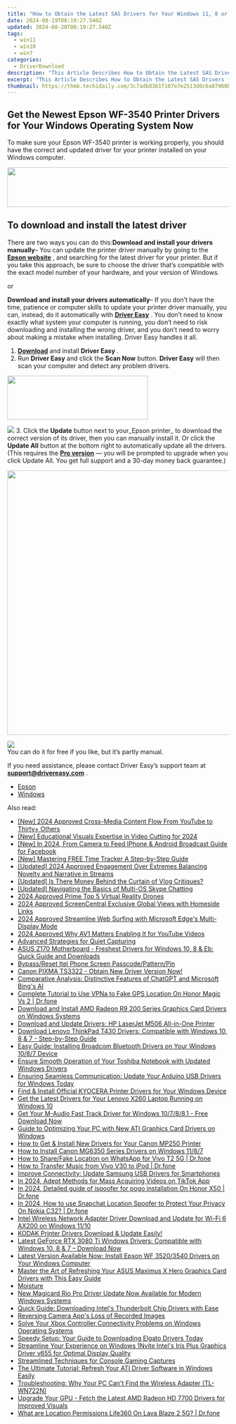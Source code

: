 ```yaml
---
title: "How to Obtain the Latest SAS Drivers for Your Windows 11, 8 or 7 System: Quick Tips"
date: 2024-08-19T08:19:27.540Z
updated: 2024-08-20T08:19:27.540Z
tags:
  - win11
  - win10
  - win7
categories:
  - DriverDownload
description: "This Article Describes How to Obtain the Latest SAS Drivers for Your Windows 11, 8 or 7 System: Quick Tips"
excerpt: "This Article Describes How to Obtain the Latest SAS Drivers for Your Windows 11, 8 or 7 System: Quick Tips"
thumbnail: https://thmb.techidaily.com/3c7adb8361f107e7e2513d0c6a87960b8e0bf54d4d26d72af2668f6ed0487010.jpg
---
```


## Get the Newest Epson WF-3540 Printer Drivers for Your Windows Operating System Now

To make sure your Epson WF-3540 printer is working properly, you should have the correct and updated driver for your printer installed on your Windows computer.

<!-- affiliate ads begin -->
<a href="https://vapordna.pxf.io/c/5597632/1494880/17238" target="_top" id="1494880"><img src="//a.impactradius-go.com/display-ad/17238-1494880" border="0" alt="" width="728" height="90"/></a><img height="0" width="0" src="https://imp.pxf.io/i/5597632/1494880/17238" style="position:absolute;visibility:hidden;" border="0" />
<!-- affiliate ads end -->
## To download and install the latest driver

There are two ways you can do this:**Download and install your drivers manually**– You can update the printer driver manually by going to the **[Epson website](https://epson.com/usa)** , and searching for the latest driver for your printer. But if you take this approach, be sure to choose the driver that’s compatible with the exact model number of your hardware, and your version of Windows.

or

**Download and install your drivers automatically**– If you don’t have the time, patience or computer skills to update your printer driver manually, you can, instead, do it automatically with **[Driver Easy](https://tools.techidaily.com/drivereasy/download/)** . You don’t need to know exactly what system your computer is running, you don’t need to risk downloading and installing the wrong driver, and you don’t need to worry about making a mistake when installing. Driver Easy handles it all.

1. [**Download**](https://tools.techidaily.com/drivereasy/download/) and install **Driver Easy** .
2. Run **Driver Easy** and click the **Scan Now** button. **Driver Easy**  will then scan your computer and detect any problem drivers.  
<!-- affiliate ads begin -->
<a href="https://proteahair.pxf.io/c/5597632/1983634/23621" target="_top" id="1983634"><img src="//a.impactradius-go.com/display-ad/23621-1983634" border="0" alt="" width="320" height="100"/></a><img height="0" width="0" src="https://imp.pxf.io/i/5597632/1983634/23621" style="position:absolute;visibility:hidden;" border="0" />
<!-- affiliate ads end -->
![](https://images.drivereasy.com/wp-content/uploads/2018/10/img_5bd0366bd75a4.jpg)
3. Click the **Update**  button next to your_Epson printer_ to download the correct version of its driver, then you can manually install it. Or click the **Update All**  button at the bottom right to automatically update all the drivers. (This requires the **[Pro version](https://tools.techidaily.com/drivereasy/download/)**  — you will be prompted to upgrade when you click Update All. You get full support and a 30-day money back guarantee.)  
<!-- affiliate ads begin -->
<a href="https://uperfect.sjv.io/c/5597632/1246754/15155" target="_top" id="1246754"><img src="//a.impactradius-go.com/display-ad/15155-1246754" border="0" alt="" width="600" height="600"/></a><img height="0" width="0" src="https://imp.pxf.io/i/5597632/1246754/15155" style="position:absolute;visibility:hidden;" border="0" />
<!-- affiliate ads end -->
![](https://images.drivereasy.com/wp-content/uploads/2018/12/img_5c1a0e338545b.jpg)  
 You can do it for free if you like, but it’s partly manual.

 If you need assistance, please contact Driver Easy’s support team at **[support@drivereasy.com](https://tools.techidaily.com/drivereasy/download/)**  .

* [Epson](https://tools.techidaily.com/drivereasy/download/)
* [Windows](https://tools.techidaily.com/drivereasy/download/)

<ins class="adsbygoogle"
     style="display:block"
     data-ad-format="autorelaxed"
     data-ad-client="ca-pub-7571918770474297"
     data-ad-slot="1223367746"></ins>



<ins class="adsbygoogle"
     style="display:block"
     data-ad-client="ca-pub-7571918770474297"
     data-ad-slot="8358498916"
     data-ad-format="auto"
     data-full-width-responsive="true"></ins>

<span class="atpl-alsoreadstyle">Also read:</span>
<div><ul>
<li><a href="https://facebook-video-share.techidaily.com/new-2024-approved-cross-media-content-flow-from-youtube-to-thirtyplus-others/"><u>[New] 2024 Approved  Cross-Media Content Flow From YouTube to Thirty+ Others</u></a></li>
<li><a href="https://fox-direct.techidaily.com/new-educational-visuals-expertise-in-video-cutting-for-2024/"><u>[New] Educational Visuals  Expertise in Video Cutting for 2024</u></a></li>
<li><a href="https://facebook-video-recording.techidaily.com/new-in-2024-from-camera-to-feed-iphone-and-android-broadcast-guide-for-facebook/"><u>[New] In 2024, From Camera to Feed  IPhone & Android Broadcast Guide for Facebook</u></a></li>
<li><a href="https://extra-guidance.techidaily.com/new-mastering-free-time-tracker-a-step-by-step-guide/"><u>[New] Mastering FREE Time Tracker  A Step-by-Step Guide</u></a></li>
<li><a href="https://vp-tips.techidaily.com/updated-2024-approved-engagement-over-extremes-balancing-novelty-and-narrative-in-streams/"><u>[Updated] 2024 Approved  Engagement Over Extremes  Balancing Novelty and Narrative in Streams</u></a></li>
<li><a href="https://some-approaches.techidaily.com/updated-is-there-money-behind-the-curtain-of-vlog-critiques/"><u>[Updated] Is There Money Behind the Curtain of Vlog Critiques?</u></a></li>
<li><a href="https://digital-screen-recording.techidaily.com/updated-navigating-the-basics-of-multi-os-skype-chatting/"><u>[Updated] Navigating the Basics of Multi-OS Skype Chatting</u></a></li>
<li><a href="https://article-posts.techidaily.com/2024-approved-prime-top-5-virtual-reality-drones/"><u>2024 Approved  Prime Top 5 Virtual Reality Drones</u></a></li>
<li><a href="https://extra-approaches.techidaily.com/2024-approved-screencentral-exclusive-global-views-with-homeside-links/"><u>2024 Approved  ScreenCentral  Exclusive Global Views with Homeside Links</u></a></li>
<li><a href="https://some-approaches.techidaily.com/2024-approved-streamline-web-surfing-with-microsoft-edges-multi-display-mode/"><u>2024 Approved  Streamline Web Surfing with Microsoft Edge's Multi-Display Mode</u></a></li>
<li><a href="https://facebook-video-footage.techidaily.com/2024-approved-why-av1-matters-enabling-it-for-youtube-videos/"><u>2024 Approved  Why AV1 Matters  Enabling It for YouTube Videos</u></a></li>
<li><a href="https://visual-screen-recording.techidaily.com/advanced-strategies-for-quiet-capturing/"><u>Advanced Strategies for Quiet Capturing</u></a></li>
<li><a href="https://win-dash.techidaily.com/asus-z170-motherboard-freshest-drivers-for-windows-10-8-and-eb-quick-guide-and-downloads/"><u>ASUS Z170 Motherboard - Freshest Drivers for Windows 10, 8 & Eb: Quick Guide and Downloads</u></a></li>
<li><a href="https://phone-solutions.techidaily.com/bypass-reset-itel-phone-screen-passcode-pattern-pin-by-drfone-android-unlock-android-unlock/"><u>Bypass/Reset Itel Phone Screen Passcode/Pattern/Pin</u></a></li>
<li><a href="https://win-dash.techidaily.com/1722971642348-canon-pixma-ts3322-obtain-new-driver-version-now/"><u>Canon PIXMA TS3322 - Obtain New Driver Version Now!</u></a></li>
<li><a href="https://tech-haven.techidaily.com/comparative-analysis-distinctive-features-of-chatgpt-and-microsoft-bings-ai/"><u>Comparative Analysis: Distinctive Features of ChatGPT and Microsoft Bing's AI</u></a></li>
<li><a href="https://fake-location.techidaily.com/complete-tutorial-to-use-vpna-to-fake-gps-location-on-honor-magic-vs-2-drfone-by-drfone-virtual-android/"><u>Complete Tutorial to Use VPNa to Fake GPS Location On Honor Magic Vs 2 | Dr.fone</u></a></li>
<li><a href="https://win-dash.techidaily.com/download-and-install-amd-radeon-r9-200-series-graphics-card-drivers-on-windows-systems/"><u>Download and Install AMD Radeon R9 200 Series Graphics Card Drivers on Windows Systems</u></a></li>
<li><a href="https://win-dash.techidaily.com/download-and-update-drivers-hp-laserjet-m506-all-in-one-printer/"><u>Download and Update Drivers: HP LaserJet M506 All-in-One Printer</u></a></li>
<li><a href="https://win-dash.techidaily.com/download-lenovo-thinkpad-t430-drivers-compatible-with-windows-10-8-and-7-step-by-step-guide/"><u>Download Lenovo ThinkPad T430 Drivers: Compatible with Windows 10, 8 & 7 - Step-by-Step Guide</u></a></li>
<li><a href="https://win-dash.techidaily.com/easy-guide-installing-broadcom-bluetooth-drivers-on-your-windows-1087-device/"><u>Easy Guide: Installing Broadcom Bluetooth Drivers on Your Windows 10/8/7 Device</u></a></li>
<li><a href="https://win-dash.techidaily.com/ensure-smooth-operation-of-your-toshiba-notebook-with-updated-windows-drivers/"><u>Ensure Smooth Operation of Your Toshiba Notebook with Updated Windows Drivers</u></a></li>
<li><a href="https://win-dash.techidaily.com/ensuring-seamless-communication-update-your-arduino-usb-drivers-for-windows-today/"><u>Ensuring Seamless Communication: Update Your Arduino USB Drivers for Windows Today</u></a></li>
<li><a href="https://win-dash.techidaily.com/find-and-install-official-kyocera-printer-drivers-for-your-windows-device/"><u>Find & Install Official KYOCERA Printer Drivers for Your Windows Device</u></a></li>
<li><a href="https://win-dash.techidaily.com/get-the-latest-drivers-for-your-lenovo-x260-laptop-running-on-windows-10/"><u>Get the Latest Drivers for Your Lenovo X260 Laptop Running on Windows 10</u></a></li>
<li><a href="https://win-dash.techidaily.com/1722964370469-get-your-m-audio-fast-track-driver-for-windows-107881-free-download-now/"><u>Get Your M-Audio Fast Track Driver for Windows 10/7/8/8.1 - Free Download Now</u></a></li>
<li><a href="https://win-dash.techidaily.com/guide-to-optimizing-your-pc-with-new-ati-graphics-card-drivers-on-windows/"><u>Guide to Optimizing Your PC with New ATI Graphics Card Drivers on Windows</u></a></li>
<li><a href="https://win-dash.techidaily.com/how-to-get-and-install-new-drivers-for-your-canon-mp250-printer/"><u>How to Get & Install New Drivers for Your Canon MP250 Printer</u></a></li>
<li><a href="https://win-dash.techidaily.com/how-to-install-canon-mg6350-series-drivers-on-windows-1187/"><u>How to Install Canon MG6350 Series Drivers on Windows 11/8/7</u></a></li>
<li><a href="https://location-social.techidaily.com/how-to-sharefake-location-on-whatsapp-for-vivo-t2-5g-drfone-by-drfone-virtual-android/"><u>How to Share/Fake Location on WhatsApp for Vivo T2 5G | Dr.fone</u></a></li>
<li><a href="https://android-transfer.techidaily.com/how-to-transfer-music-from-vivo-v30-to-ipod-drfone-by-drfone-transfer-from-android-transfer-from-android/"><u>How to Transfer Music from Vivo V30 to iPod | Dr.fone</u></a></li>
<li><a href="https://win-dash.techidaily.com/improve-connectivity-update-samsung-usb-drivers-for-smartphones/"><u>Improve Connectivity: Update Samsung USB Drivers for Smartphones</u></a></li>
<li><a href="https://extra-lessons.techidaily.com/in-2024-adept-methods-for-mass-acquiring-videos-on-tiktok-app/"><u>In 2024, Adept Methods for Mass Acquiring Videos on TikTok App</u></a></li>
<li><a href="https://pokemon-go-android.techidaily.com/in-2024-detailed-guide-of-ispoofer-for-pogo-installation-on-honor-x50-drfone-by-drfone-virtual-android/"><u>In 2024, Detailed guide of ispoofer for pogo installation On Honor X50 | Dr.fone</u></a></li>
<li><a href="https://phone-solutions.techidaily.com/in-2024-how-to-use-snapchat-location-spoofer-to-protect-your-privacy-on-nokia-c32-drfone-by-drfone-virtual-android/"><u>In 2024, How to use Snapchat Location Spoofer to Protect Your Privacy On Nokia C32? | Dr.fone</u></a></li>
<li><a href="https://win-dash.techidaily.com/intel-wireless-network-adapter-driver-download-and-update-for-wi-fi-6-ax200-on-windows-1110/"><u>Intel Wireless Network Adapter Driver Download and Update for Wi-Fi 6 AX200 on Windows 11/10</u></a></li>
<li><a href="https://win-dash.techidaily.com/1722976682305-kodak-printer-drivers-download-and-update-easily/"><u>KODAK Printer Drivers Download & Update Easily!</u></a></li>
<li><a href="https://win-dash.techidaily.com/latest-geforce-rtx-3080-ti-windows-drivers-compatible-with-windows-10-8-and-7-download-now/"><u>Latest GeForce RTX 3080 Ti Windows Drivers: Compatible with Windows 10, 8 & 7 – Download Now</u></a></li>
<li><a href="https://win-dash.techidaily.com/latest-version-available-now-install-epson-wf-35203540-drivers-on-your-windows-computer/"><u>Latest Version Available Now: Install Epson WF 3520/3540 Drivers on Your Windows Computer</u></a></li>
<li><a href="https://win-dash.techidaily.com/master-the-art-of-refreshing-your-asus-maximus-x-hero-graphics-card-drivers-with-this-easy-guide/"><u>Master the Art of Refreshing Your ASUS Maximus X Hero Graphics Card Drivers with This Easy Guide</u></a></li>
<li><a href="https://win-dash.techidaily.com/moisture/"><u>Moisture</u></a></li>
<li><a href="https://win-dash.techidaily.com/new-magicard-rio-pro-driver-update-now-available-for-modern-windows-systems/"><u>New Magicard Rio Pro Driver Update Now Available for Modern Windows Systems</u></a></li>
<li><a href="https://win-dash.techidaily.com/quick-guide-downloading-intels-thunderbolt-chip-drivers-with-ease/"><u>Quick Guide: Downloading Intel's Thunderbolt Chip Drivers with Ease</u></a></li>
<li><a href="https://windows11.techidaily.com/reversing-camera-apps-loss-of-recorded-images/"><u>Reversing Camera App's Loss of Recorded Images</u></a></li>
<li><a href="https://win-dash.techidaily.com/solve-your-xbox-controller-connectivity-problems-on-windows-operating-systems/"><u>Solve Your Xbox Controller Connectivity Problems on Windows Operating Systems</u></a></li>
<li><a href="https://win-dash.techidaily.com/speedy-setup-your-guide-to-downloading-elgato-drivers-today/"><u>Speedy Setup: Your Guide to Downloading Elgato Drivers Today</u></a></li>
<li><a href="https://win-dash.techidaily.com/streamline-your-experience-on-windows-1nvite-intels-iris-plus-graphics-driver-v655-for-optimal-display-quality/"><u>Streamline Your Experience on Windows 1Nvite Intel's Iris Plus Graphics Driver v655 for Optimal Display Quality</u></a></li>
<li><a href="https://digital-screen-recording.techidaily.com/streamlined-techniques-for-console-gaming-captures/"><u>Streamlined Techniques for Console Gaming Captures</u></a></li>
<li><a href="https://win-dash.techidaily.com/the-ultimate-tutorial-refresh-your-ati-driver-software-in-windows-easily/"><u>The Ultimate Tutorial: Refresh Your ATI Driver Software in Windows Easily</u></a></li>
<li><a href="https://win-dash.techidaily.com/troubleshooting-why-your-pc-cant-find-the-wireless-adapter-tl-wn722n/"><u>Troubleshooting: Why Your PC Can't Find the Wireless Adapter (TL-WN722N)</u></a></li>
<li><a href="https://win-dash.techidaily.com/upgrade-your-gpu-fetch-the-latest-amd-radeon-hd-7700-drivers-for-improved-visuals/"><u>Upgrade Your GPU - Fetch the Latest AMD Radeon HD 7700 Drivers for Improved Visuals</u></a></li>
<li><a href="https://fake-location.techidaily.com/what-are-location-permissions-life360-on-lava-blaze-2-5g-drfone-by-drfone-virtual-android/"><u>What are Location Permissions Life360 On Lava Blaze 2 5G? | Dr.fone</u></a></li>
</ul></div>
